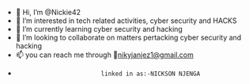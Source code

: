 - 👋 Hi, I’m @Nickie42
- 👀 I’m interested in tech related activities, cyber security and HACKS
- 🌱 I’m currently learning cyber security and hacking 
- 💞️ I’m looking to collaborate on matters pertacking cyber security and hacking
- 📫 you can reach me through 📧nikyjanjez1@gmail.com
-                             linked in as:-NICKSON NJENGA

<!---
Nickie42 is a ✨ special ✨ repository because its `README.md` (this file) appears on your GitHub profile.
You can click the Preview link to take a look at your changes.
--->
